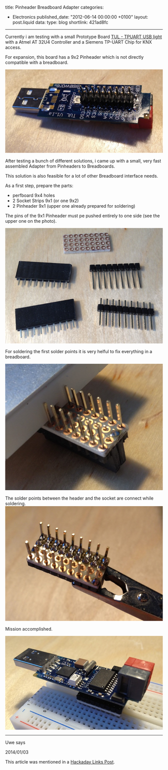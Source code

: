 title: Pinheader Breadboard Adapter
categories:
  - Electronics
published_date: "2012-06-14 00:00:00 +0100"
layout: post.liquid
data:
  type: blog
  shortlink: 421ad8fc
---
Currently i am testing with a small Prototype Board [TUL - TPUART USB light](http://busware.de/tiki-index.php?page=TUL) with a Atmel AT 32U4 Controller and a Siemens TP-UART Chip for KNX access.

For expansion, this board has a 9x2 Pinheader which is not directly compatible with a breadboard.

<!-- more -->

![Pinheader Breadboard Problem](pinheader_breadboard_problem.jpg)

After testing a bunch of different solutions, i came up with a small, very fast assembled Adapter from Pinheaders to Breadboards.

This solution is also feasible for a lot of other Breadboard interface needs.

As a first step, prepare the parts:

* perfboard 9x4 holes
* 2 Socket Strips 9x1 (or one 9x2)
* 2 Pinheader 9x1 (upper one already prepared for soldering)

The pins of the 9x1 Pinheader must pe pushed entirely to one side (see the upper one on the photo).

![Pinheader Breadboard Parts](pinheader_breadboard_parts.jpg)

For soldering the first solder points it is very helful to fix everything in a breadboard.

![Pinheader Breadboard start Soldering](pinheader_breadboard_start_soldering.jpg)

The solder points between the header and the socket are connect while soldering.
![Pinheader Breadboard Soldering](pinheader_breadboard_soldering.jpg)

Mission accomplished.

![Pinheader Breadboard Finished](pinheader_breadboard_finished.jpg)

<div class="comments">
<hr class="comments-ruler" />
<div class="comments-level-1">
<p class="comments-author">Uwe says</p>
<p class="comments-date">2014/01/03</p>
<p>
This article was mentioned in a <a href="http://hackaday.com/2012/11/15/hackaday-links-november-15-2012/">Hackaday Links Post</a>.
</p>
</div>
</div>
